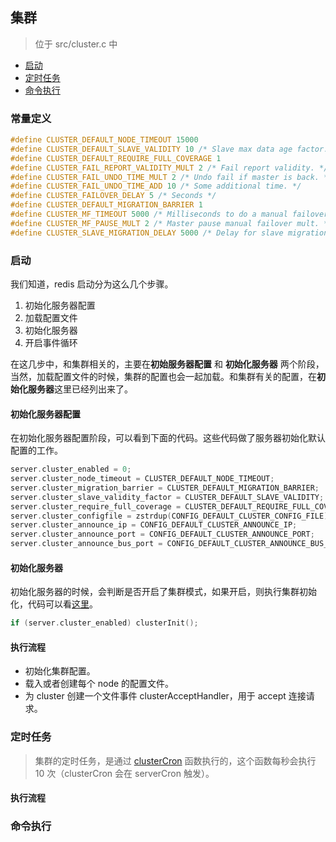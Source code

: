 ## 集群
> 位于 src/cluster.c 中

* [启动](#启动)
* [定时任务](#定时任务)
* [命令执行](#命令执行)

### 常量定义
```c
#define CLUSTER_DEFAULT_NODE_TIMEOUT 15000
#define CLUSTER_DEFAULT_SLAVE_VALIDITY 10 /* Slave max data age factor. */
#define CLUSTER_DEFAULT_REQUIRE_FULL_COVERAGE 1
#define CLUSTER_FAIL_REPORT_VALIDITY_MULT 2 /* Fail report validity. */
#define CLUSTER_FAIL_UNDO_TIME_MULT 2 /* Undo fail if master is back. */
#define CLUSTER_FAIL_UNDO_TIME_ADD 10 /* Some additional time. */
#define CLUSTER_FAILOVER_DELAY 5 /* Seconds */
#define CLUSTER_DEFAULT_MIGRATION_BARRIER 1
#define CLUSTER_MF_TIMEOUT 5000 /* Milliseconds to do a manual failover. */
#define CLUSTER_MF_PAUSE_MULT 2 /* Master pause manual failover mult. */
#define CLUSTER_SLAVE_MIGRATION_DELAY 5000 /* Delay for slave migration. */
```

### 启动
我们知道，redis 启动分为这么几个步骤。
1. 初始化服务器配置
1. 加载配置文件
1. 初始化服务器
1. 开启事件循环

在这几步中，和集群相关的，主要在**初始服务器配置** 和 **初始化服务器** 两个阶段，当然，加载配置文件的时候，集群的配置也会一起加载。和集群有关的配置，在**初始化服务器**这里已经列出来了。

#### 初始化服务器配置
在初始化服务器配置阶段，可以看到下面的代码。这些代码做了服务器初始化默认配置的工作。
```c
server.cluster_enabled = 0;
server.cluster_node_timeout = CLUSTER_DEFAULT_NODE_TIMEOUT;
server.cluster_migration_barrier = CLUSTER_DEFAULT_MIGRATION_BARRIER;
server.cluster_slave_validity_factor = CLUSTER_DEFAULT_SLAVE_VALIDITY;
server.cluster_require_full_coverage = CLUSTER_DEFAULT_REQUIRE_FULL_COVERAGE;
server.cluster_configfile = zstrdup(CONFIG_DEFAULT_CLUSTER_CONFIG_FILE);
server.cluster_announce_ip = CONFIG_DEFAULT_CLUSTER_ANNOUNCE_IP;
server.cluster_announce_port = CONFIG_DEFAULT_CLUSTER_ANNOUNCE_PORT;
server.cluster_announce_bus_port = CONFIG_DEFAULT_CLUSTER_ANNOUNCE_BUS_PORT;
```

#### 初始化服务器
初始化服务器的时候，会判断是否开启了集群模式，如果开启，则执行集群初始化，代码可以看[这里](../func/cluster/clusterInit.md)。
```c
if (server.cluster_enabled) clusterInit();
```

#### 执行流程
* 初始化集群配置。
* 载入或者创建每个 node 的配置文件。
* 为 cluster 创建一个文件事件 clusterAcceptHandler，用于 accept 连接请求。

### 定时任务
> 集群的定时任务，是通过 [clusterCron](../func/cluster/clusterCron.md) 函数执行的，这个函数每秒会执行 10 次（clusterCron 会在 serverCron 触发）。

#### 执行流程

### 命令执行